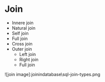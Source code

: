 # Join 

  - Innere join
  - Natural join
  - Self join 
  - Full join 
  - Cross join
  - Outer join 
    - Left join 
    - Right join
    - Full join

![join image]:joinindatabase\sql-join-types.png